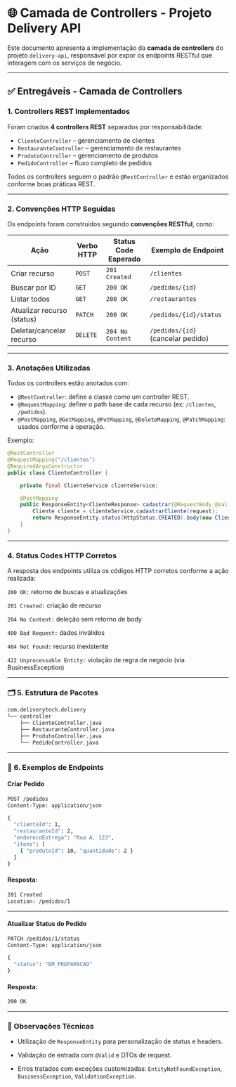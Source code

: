 # 🌐 Camada de Controllers - Projeto Delivery API

Este documento apresenta a implementação da **camada de controllers** do projeto `delivery-api`, responsável por expor os endpoints RESTful que interagem com os serviços de negócio.

---

## ✅ Entregáveis - Camada de Controllers

### 1. Controllers REST Implementados


Foram criados **4 controllers REST** separados por responsabilidade:

- `ClienteController` – gerenciamento de clientes
- `RestauranteController` – gerenciamento de restaurantes
- `ProdutoController` – gerenciamento de produtos
- `PedidoController` – fluxo completo de pedidos

Todos os controllers seguem o padrão `@RestController` e estão organizados conforme boas práticas REST.

---

### 2. Convenções HTTP Seguidas

Os endpoints foram construídos seguindo **convenções RESTful**, como:

| Ação                        | Verbo HTTP | Status Code Esperado | Exemplo de Endpoint                 |
|----------------------------|------------|-----------------------|-------------------------------------|
| Criar recurso              | `POST`     | `201 Created`         | `/clientes`                         |
| Buscar por ID              | `GET`      | `200 OK`              | `/pedidos/{id}`                     |
| Listar todos               | `GET`      | `200 OK`              | `/restaurantes`                     |
| Atualizar recurso (status) | `PATCH`    | `200 OK`              | `/pedidos/{id}/status`             |
| Deletar/cancelar recurso   | `DELETE`   | `204 No Content`      | `/pedidos/{id}` (cancelar pedido)  |

---

### 3. Anotações Utilizadas

Todos os controllers estão anotados com:

- `@RestController`: define a classe como um controller REST.
- `@RequestMapping`: define o path base de cada recurso (ex: `/clientes`, `/pedidos`).
- `@PostMapping`, `@GetMapping`, `@PutMapping`, `@DeleteMapping`, `@PatchMapping`: usados conforme a operação.

Exemplo:
```java
@RestController
@RequestMapping("/clientes")
@RequiredArgsConstructor
public class ClienteController {

    private final ClienteService clienteService;

    @PostMapping
    public ResponseEntity<ClienteResponse> cadastrar(@RequestBody @Valid ClienteRequest request) {
        Cliente cliente = clienteService.cadastrarCliente(request);
        return ResponseEntity.status(HttpStatus.CREATED).body(new ClienteResponse(cliente));
    }
}
```

---

### 4. Status Codes HTTP Corretos

A resposta dos endpoints utiliza os códigos HTTP corretos conforme a ação realizada:

`200 OK:` retorno de buscas e atualizações

`201 Created:` criação de recurso

`204 No Content:` deleção sem retorno de body

`400 Bad Request:` dados inválidos

`404 Not Found:` recurso inexistente

`422 Unprocessable Entity:` violação de regra de negócio (via BusinessException)


---

### 🗂️ 5. Estrutura de Pacotes

```bash
com.deliverytech.delivery
└── controller
    ├── ClienteController.java
    ├── RestauranteController.java
    ├── ProdutoController.java
    └── PedidoController.java
```

---

### 🧪 6. Exemplos de Endpoints

#### Criar Pedido
```bash
POST /pedidos
Content-Type: application/json

{
  "clienteId": 1,
  "restauranteId": 2,
  "enderecoEntrega": "Rua A, 123",
  "itens": [
    { "produtoId": 10, "quantidade": 2 }
  ]
}
```
#### Resposta:
```bash
201 Created
Location: /pedidos/1
```


---

#### Atualizar Status do Pedido

```bash
PATCH /pedidos/1/status
Content-Type: application/json

{
  "status": "EM_PREPARACAO"
}
```
#### Resposta:
```bash
200 OK
```


---

### 📌 Observações Técnicas
- Utilização de `ResponseEntity` para personalização de status e headers.

- Validação de entrada com `@Valid` e DTOs de request.

- Erros tratados com exceções customizadas: `EntityNotFoundException`, `BusinessException`, `ValidationException`.
